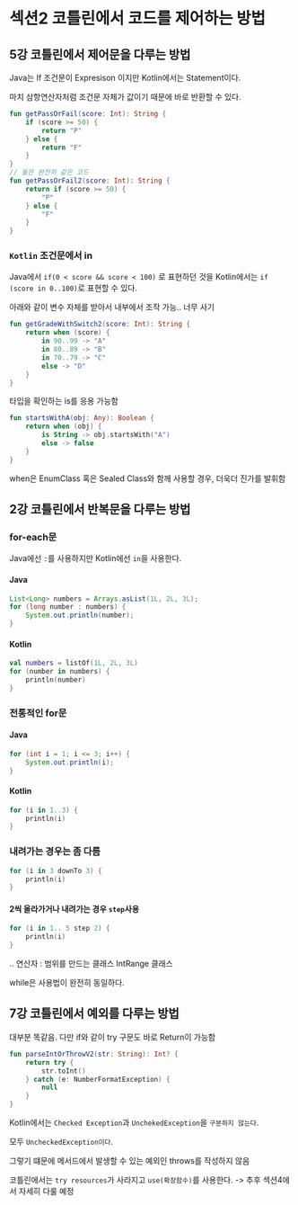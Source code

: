 # 섹션2 코틀린에서 코드를 제어하는 방법

## 5강 코틀린에서 제어문을 다루는 방법

Java는 If 조건문이 Expresison 이지만 Kotlin에서는 Statement이다.

마치 삼항연산자처럼 조건문 자체가 값이기 때문에 바로 반환할 수 있다.

```kotlin
fun getPassOrFail(score: Int): String {
    if (score >= 50) {
        return "P"
    } else {
        return "F"
    }
}
// 둘은 완전히 같은 코드
fun getPassOrFail2(score: Int): String {
    return if (score >= 50) {
        "P"
    } else {
        "F"
    }
}

```

### `Kotlin` 조건문에서 in

Java에서 `if(0 < score && score < 100)` 로 표현하던 것을 Kotlin에서는 `if (score in 0..100)`로 표현할 수 있다.

아래와 같이 변수 자체를 받아서 내부에서 조작 가능.. 너무 사기

```kotlin
fun getGradeWithSwitch2(score: Int): String {
    return when (score) {
        in 90..99 -> "A"
        in 80..89 -> "B"
        in 70..79 -> "C"
        else -> "D"
    }
}
```

타입을 확인하는 is를 응용 가능함

```kotlin
fun startsWithA(obj: Any): Boolean {
    return when (obj) {
        is String -> obj.startsWith("A")
        else -> false
    }
}
```

when은 EnumClass 혹은 Sealed Class와 함께 사용할 경우, 더욱더 진가를 발휘함

## 2강 코틀린에서 반복문을 다루는 방법

### for-each문

Java에선 `:`를 사용하지만 Kotlin에선 `in`을 사용한다.

#### Java
```java
List<Long> numbers = Arrays.asList(1L, 2L, 3L);
for (long number : numbers) {
    System.out.println(number);
}
```
#### Kotlin
```kotlin
val numbers = listOf(1L, 2L, 3L)
for (number in numbers) {
    println(number)
}
```

### 전통적인 for문

#### Java
```java
for (int i = 1; i <= 3; i++) {
    System.out.println(i);
}
```

#### Kotlin
```kotlin
for (i in 1..3) {
    println(i)
}
```

### 내려가는 경우는 좀 다름
```kotlin
for (i in 3 downTo 3) {
    println(i)
}
```
#### 2씩 올라가거나 내려가는 경우 `step`사용

```kotlin
for (i in 1.. 5 step 2) {
    println(i)
}
```

.. 연산자 : 범위를 만드는 클래스 IntRange 클래스

while은 사용법이 완전히 동일하다.

## 7강 코틀린에서 예외를 다루는 방법

대부분 똑같음. 다만 if와 같이 try 구문도 바로 Return이 가능함

```kotlin
fun parseIntOrThrowV2(str: String): Int? {
    return try {
        str.toInt()
    } catch (e: NumberFormatException) {
        null
    }
}
```

Kotlin에서는 `Checked Exception`과 `UnchekedException`을 `구분하지 않는다`.

모두 `UncheckedException이다`.

그렇기 떄문에 메서드에서 발생할 수 있는 예외인 throws를 작성하지 않음

코틀린에서는 `try resources`가 사라지고 `use(확장함수)`를 사용한다. -> 추후 섹션4에서 자세히 다룰 예정
